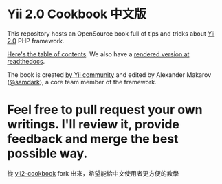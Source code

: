 Yii 2.0 Cookbook 中文版
================

This repository hosts an OpenSource book full of tips and tricks about [Yii 2.0](http://www.yiiframework.com/) PHP framework.

[Here's the table of contents](https://github.com/samdark/yii2-cookbook/blob/master/book/README.md). We also have a [rendered version at readthedocs](http://yii2-cookbook.readthedocs.org/).

The book is created [by Yii community](https://github.com/samdark/yii2-cookbook/graphs/contributors) and edited by Alexander Makarov ([@samdark](https://github.com/samdark)), a core team member of the framework.

Feel free to pull request your own writings. I'll review it, provide feedback and merge the best possible way.
==============
從 [yii2-cookbook](https://github.com/samdark/yii2-cookbook) fork 出來，希望能給中文使用者更方便的教學
